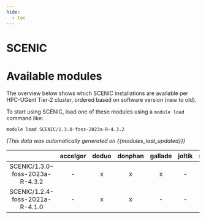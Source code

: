 ```yaml
---
hide:
  - toc
---
```


SCENIC
======

# Available modules


The overview below shows which SCENIC installations are available per HPC-UGent Tier-2 cluster, ordered based on software version (new to old).

To start using SCENIC, load one of these modules using a `module load` command like:

```shell
module load SCENIC/1.3.0-foss-2023a-R-4.3.2
```

*(This data was automatically generated on {{modules_last_updated}})*  

| |accelgor|doduo|donphan|gallade|joltik|shinx|skitty|
| :---: | :---: | :---: | :---: | :---: | :---: | :---: | :---: |
|SCENIC/1.3.0-foss-2023a-R-4.3.2|-|x|x|x|-|-|x|
|SCENIC/1.2.4-foss-2021a-R-4.1.0|-|x|x|-|-|-|-|
